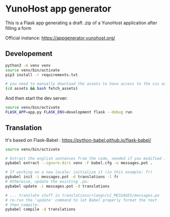 # YunoHost app generator

This is a Flask app generating a draft .zip of a YunoHost application after filling a form

Official instance: https://appgenerator.yunohost.org/

## Developement

```bash
python3 -m venv venv
source venv/bin/activate
pip3 install -r requirements.txt

# you need to manually download the assets to have access to the css and the javascript files
(cd assets && bash fetch_assets)
```

And then start the dev server:

```bash
source venv/bin/activate
FLASK_APP=app.py FLASK_ENV=development flask --debug run
```

## Translation

It's based on Flask-Babel : <https://python-babel.github.io/flask-babel/>

```bash
source venv/bin/activate

# Extract the english sentences from the code, needed if you modified it
pybabel extract --ignore-dirs venv -F babel.cfg -o messages.pot .

# If working on a new locale: initialize it (in this example: fr)
pybabel init -i messages.pot -d translations -l fr
# Otherwise, update the existing .po:
pybabel update -i messages.pot -d translations

# ... translate stuff in translations/<lang>/LC_MESSAGES/messages.po
# re-run the 'update' command to let Babel properly format the text
# then compile:
pybabel compile -d translations
```

